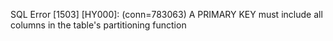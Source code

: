 SQL Error [1503] [HY000]: (conn=783063) A PRIMARY KEY must include all columns in the table's partitioning function

